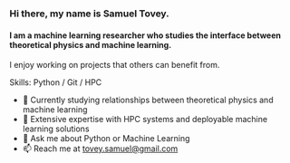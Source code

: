 ### Hi there, my name is Samuel Tovey.
#### I am a machine learning researcher who studies the interface between theoretical physics and machine learning.

I enjoy working on projects that others can benefit from. 

Skills: Python / Git / HPC

- 🔭 Currently studying relationships between theoretical physics and machine learning
- 🔭 Extensive expertise with HPC systems and deployable machine learning solutions
- 💬 Ask me about Python or Machine Learning
- 📫 Reach me at tovey.samuel@gmail.com

